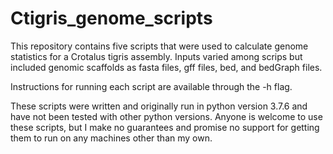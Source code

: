 # Ctigris_genome_scripts

This repository contains five scripts that were used to calculate genome statistics for a Crotalus tigris assembly. Inputs varied among scrips but included genomic scaffolds as fasta files, gff files, bed, and bedGraph files.

Instructions for running each script are available through the -h flag.

These scripts were written and originally run in python version 3.7.6 and have not been tested with other python versions. Anyone is welcome to use these scripts, but I make no guarantees and promise no support for getting them to run on any machines other than my own.
